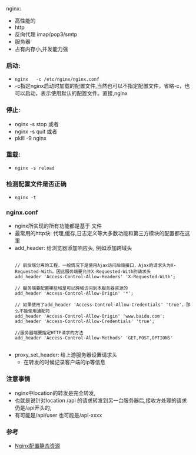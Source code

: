 nginx:
  - 高性能的
  - http
  - 反向代理 imap/pop3/smtp
  - 服务器
  - 占有内存小,并发能力强

  

### 启动:
  - `nginx   -c /etc/nginx/nginx.conf  `
  - -c指定nginx启动时加载的配置文件,当然也可以不指定配置文件，省略-c，也可以启动，表示使用默认的配置文件。直接,nginx

### 停止:
  - nginx -s stop 或者
  - nginx -s quit 或者
  - pkill -9 nginx

### 重载:
  - `nginx -s reload`

### 检测配置文件是否正确
  - `nginx -t`

### nginx.conf
  - nginx所实现的所有功能都是基于 文件
  - 最常用的http块: 代理,缓存,日志定义等大多数功能和第三方模块的配置都在这里
  - add_header: 给浏览器添加响应头, 例如添加跨域头
    ```

    // 前后端分离的工程，一般情况下是使用Ajax访问后端接口，Ajax的请求头为X-Requested-With，因此服务端要允许X-Requested-With的请求头
    add_header 'Access-Control-Allow-Headers' 'X-Requested-With';

    // 服务端要配置哪些域是可以跨域访问到本服务器资源的
    add_header 'Access-Control-Allow-Origin' '*';

    // 如果使用了add_header 'Access-Control-Allow-Credentials' 'true'，那么不能使用通配符
    add_header 'Access-Control-Allow-Origin' 'www.baidu.com';
    add_header 'Access-Control-Allow-Credentials' 'true';

    //服务器端要指定HTTP请求的方法
    add_header 'Access-Control-Allow-Methods' 'GET,POST,OPTIONS'


    ``` 
  - proxy_set_header: 给上游服务器设置请求头
    - 在转发的时候记录客户端的ip等信息


### 注意事情
  - nginx中location的转发是完全转发,
  - 也就是说针对location /api 的请求转发到另一台服务器后,接收方处理的请求仍是/api开头的,
  - 有可能是/api/user 也可能是/api-xxxx


### 参考
  - [Nginx配置静态资源](https://www.cnblogs.com/weiyinfu/p/10387282.html)